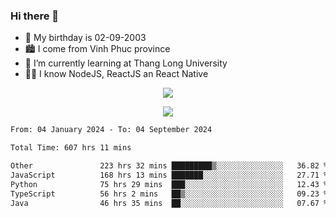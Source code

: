 ### Hi there 👋
- 🎂 My birthday is 02-09-2003
- 🏙️ I come from Vinh Phuc province
- 🌱 I’m currently learning at Thang Long University
- 🧑‍💻 I know NodeJS, ReactJS an React Native
<p align="center"><img src="https://github-readme-stats.vercel.app/api?username=tmquang0209&show_icons=true&theme=gradient"></p>
<p align="center"><img src="https://github-readme-stats.vercel.app/api/top-langs/?username=tmquang0209&hide=scss,css&langs_count=10"></p>
<!--START_SECTION:waka-->

```txt
From: 04 January 2024 - To: 04 September 2024

Total Time: 607 hrs 11 mins

Other               223 hrs 32 mins █████████▒░░░░░░░░░░░░░░░   36.82 %
JavaScript          168 hrs 13 mins ███████░░░░░░░░░░░░░░░░░░   27.71 %
Python              75 hrs 29 mins  ███░░░░░░░░░░░░░░░░░░░░░░   12.43 %
TypeScript          56 hrs 2 mins   ██▒░░░░░░░░░░░░░░░░░░░░░░   09.23 %
Java                46 hrs 35 mins  ██░░░░░░░░░░░░░░░░░░░░░░░   07.67 %
```

<!--END_SECTION:waka-->

